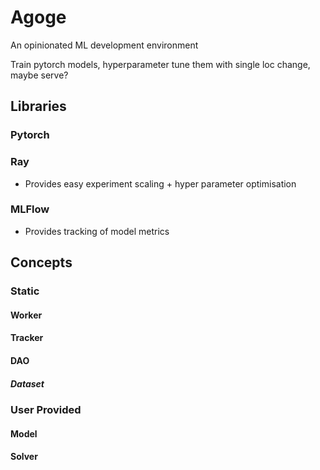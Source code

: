 # Agoge

An opinionated ML development environment

Train pytorch models, hyperparameter tune them with single loc change, maybe serve?

## Libraries

### Pytorch

### Ray

- Provides easy experiment scaling + hyper parameter optimisation

### MLFlow

- Provides tracking of model metrics

## Concepts

### Static

#### Worker

#### Tracker

#### DAO

##### Dataset

### User Provided

#### Model

#### Solver




